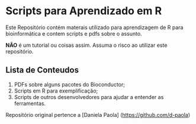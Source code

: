 # Scripts para Aprendizado em R

Este Repositório contém materais utilizado para aprendizagem de R para bioinformática e contem scripts e pdfs sobre o assunto.

**NÃO** é um tutorial ou coisas assim. Assuma o risco ao utilizar este repositório.

## Lista de Conteudos

1. PDFs sobre alguns pacotes do Bioconductor;
2. Scripts em R para exemplificação;
3. Scripts de outros desenvolvedores para ajudar a entender as ferramentas.

Repositório original pertence a [Daniela Paola] (https://github.com/d-paola)